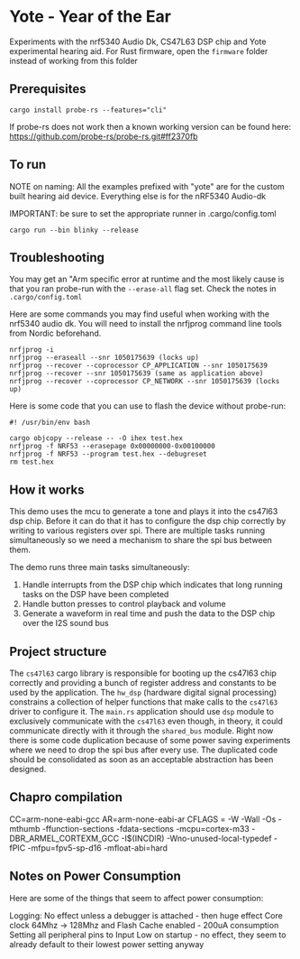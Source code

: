 # Yote - Year of the Ear

Experiments with the nrf5340 Audio Dk, CS47L63 DSP chip and Yote experimental hearing aid. 
For Rust firmware, open the `firmware` folder instead of working from this folder

## Prerequisites

`cargo install probe-rs --features="cli"`

If probe-rs does not work then a known working version can be found here:
https://github.com/probe-rs/probe-rs.git#ff2370fb

## To run

NOTE on naming:
All the examples prefixed with "yote" are for the custom built hearing aid device. Everything else is for the nRF5340 Audio-dk

IMPORTANT: be sure to set the appropriate runner in .cargo/config.toml

```
cargo run --bin blinky --release
```

## Troubleshooting

You may get an "Arm specific error at runtime and the most likely cause is that you ran probe-run with the `--erase-all` flag set.
Check the notes in `.cargo/config.toml`


Here are some commands you may find useful when working with the nrf5340 audio dk. 
You will need to install the nrfjprog command line tools from Nordic beforehand.

```
nrfjprog -i
nrfjprog --eraseall --snr 1050175639 (locks up)
nrfjprog --recover --coprocessor CP_APPLICATION --snr 1050175639
nrfjprog --recover --snr 1050175639 (same as application above)
nrfjprog --recover --coprocessor CP_NETWORK --snr 1050175639 (locks up)
```

Here is some code that you can use to flash the device without probe-run:

```
#! /usr/bin/env bash

cargo objcopy --release -- -O ihex test.hex
nrfjprog -f NRF53 --erasepage 0x00000000-0x00100000
nrfjprog -f NRF53 --program test.hex --debugreset
rm test.hex
```

## How it works

This demo uses the mcu to generate a tone and plays it into the cs47l63 dsp chip. 
Before it can do that it has to configure the dsp chip correctly by writing to various registers over spi.
There are multiple tasks running simultaneously so we need a mechanism to share the spi bus between them.

The demo runs three main tasks simultaneously: 
1. Handle interrupts from the DSP chip which indicates that long running tasks on the DSP have been completed
2. Handle button presses to control playback and volume
3. Generate a waveform in real time and push the data to the DSP chip over the I2S sound bus

## Project structure

The `cs47l63` cargo library is responsible for booting up the cs47l63 chip correctly and providing a bunch of register address and constants to be used by the application.
The `hw_dsp` (hardware digital signal processing) constrains a collection of helper functions that make calls to the `cs47l63` driver to configure it.
The `main.rs` application should use `dsp` module to exclusively communicate with the `cs47l63` even though, in theory, it could communicate directly with it through the `shared_bus` module. Right now there is some code duplication because of some power saving experiments where we need to drop the spi bus after every use. The duplicated code should be consolidated as soon as an acceptable abstraction has been designed.

## Chapro compilation

CC=arm-none-eabi-gcc
AR=arm-none-eabi-ar
CFLAGS = -W -Wall -Os -mthumb -ffunction-sections -fdata-sections -mcpu=cortex-m33 -DBR_ARMEL_CORTEXM_GCC -I$(INCDIR) -Wno-unused-local-typedef -fPIC -mfpu=fpv5-sp-d16 -mfloat-abi=hard

## Notes on Power Consumption

Here are some of the things that seem to affect power consumption:

Logging: No effect unless a debugger is attached - then huge effect
Core clock 64Mhz -> 128Mhz and Flash Cache enabled - 200uA consumption
Setting all peripheral pins to Input Low on startup - no effect, they seem to already default to their lowest power setting anyway

